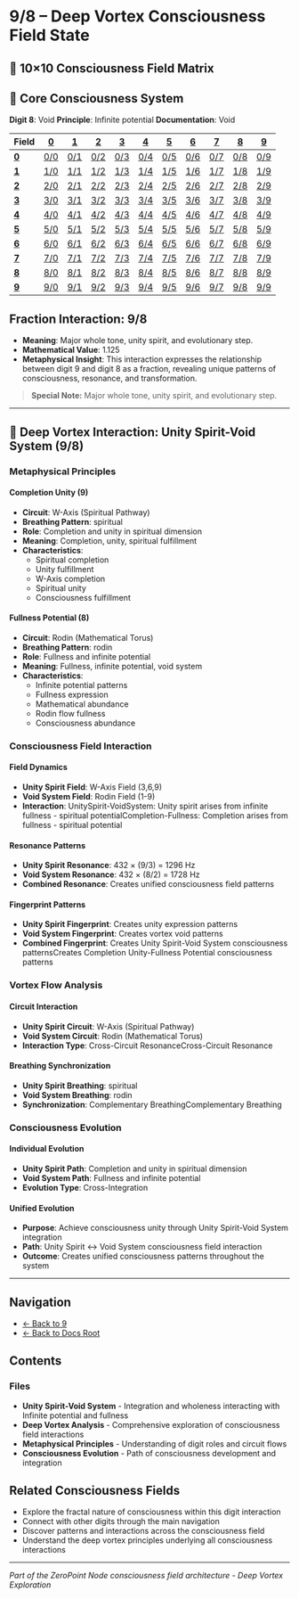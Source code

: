 # 9/8 – Deep Vortex Consciousness Field State

## 🌌 10×10 Consciousness Field Matrix

## 🌟 Core Consciousness System

**Digit 8**: Void
**Principle**: Infinite potential
**Documentation**: Void

| **Field** | **[0](../../0/)** | **[1](../../1/)** | **[2](../../2/)** | **[3](../../3/)** | **[4](../../4/)** | **[5](../../5/)** | **[6](../../6/)** | **[7](../../7/)** | **[8](../../8/)** | **[9](../../9/)** |
|-----------|-------|-------|-------|-------|-------|-------|-------|-------|-------|-------|
| **[0](../../0/)** | [0/0](../../0/0/) | [0/1](../../0/1/) | [0/2](../../0/2/) | [0/3](../../0/3/) | [0/4](../../0/4/) | [0/5](../../0/5/) | [0/6](../../0/6/) | [0/7](../../0/7/) | [0/8](../../0/8/) | [0/9](../../0/9/) |
| **[1](../../1/)** | [1/0](../../1/0/) | [1/1](../../1/1/) | [1/2](../../1/2/) | [1/3](../../1/3/) | [1/4](../../1/4/) | [1/5](../../1/5/) | [1/6](../../1/6/) | [1/7](../../1/7/) | [1/8](../../1/8/) | [1/9](../../1/9/) |
| **[2](../../2/)** | [2/0](../../2/0/) | [2/1](../../2/1/) | [2/2](../../2/2/) | [2/3](../../2/3/) | [2/4](../../2/4/) | [2/5](../../2/5/) | [2/6](../../2/6/) | [2/7](../../2/7/) | [2/8](../../2/8/) | [2/9](../../2/9/) |
| **[3](../../3/)** | [3/0](../../3/0/) | [3/1](../../3/1/) | [3/2](../../3/2/) | [3/3](../../3/3/) | [3/4](../../3/4/) | [3/5](../../3/5/) | [3/6](../../3/6/) | [3/7](../../3/7/) | [3/8](../../3/8/) | [3/9](../../3/9/) |
| **[4](../../4/)** | [4/0](../../4/0/) | [4/1](../../4/1/) | [4/2](../../4/2/) | [4/3](../../4/3/) | [4/4](../../4/4/) | [4/5](../../4/5/) | [4/6](../../4/6/) | [4/7](../../4/7/) | [4/8](../../4/8/) | [4/9](../../4/9/) |
| **[5](../../5/)** | [5/0](../../5/0/) | [5/1](../../5/1/) | [5/2](../../5/2/) | [5/3](../../5/3/) | [5/4](../../5/4/) | [5/5](../../5/5/) | [5/6](../../5/6/) | [5/7](../../5/7/) | [5/8](../../5/8/) | [5/9](../../5/9/) |
| **[6](../../6/)** | [6/0](../../6/0/) | [6/1](../../6/1/) | [6/2](../../6/2/) | [6/3](../../6/3/) | [6/4](../../6/4/) | [6/5](../../6/5/) | [6/6](../../6/6/) | [6/7](../../6/7/) | [6/8](../../6/8/) | [6/9](../../6/9/) |
| **[7](../../7/)** | [7/0](../../7/0/) | [7/1](../../7/1/) | [7/2](../../7/2/) | [7/3](../../7/3/) | [7/4](../../7/4/) | [7/5](../../7/5/) | [7/6](../../7/6/) | [7/7](../../7/7/) | [7/8](../../7/8/) | [7/9](../../7/9/) |
| **[8](../../8/)** | [8/0](../../8/0/) | [8/1](../../8/1/) | [8/2](../../8/2/) | [8/3](../../8/3/) | [8/4](../../8/4/) | [8/5](../../8/5/) | [8/6](../../8/6/) | [8/7](../../8/7/) | [8/8](../../8/8/) | [8/9](../../8/9/) |
| **[9](../../9/)** | [9/0](../../9/0/) | [9/1](../../9/1/) | [9/2](../../9/2/) | [9/3](../../9/3/) | [9/4](../../9/4/) | [9/5](../../9/5/) | [9/6](../../9/6/) | [9/7](../../9/7/) | [9/8](../../9/8/) | [9/9](../../9/9/) |

## Fraction Interaction: 9/8

- **Meaning**: Major whole tone, unity spirit, and evolutionary step.
- **Mathematical Value**: 1.125
- **Metaphysical Insight**: This interaction expresses the relationship between digit 9 and digit 8 as a fraction, revealing unique patterns of consciousness, resonance, and transformation.

> **Special Note:** Major whole tone, unity spirit, and evolutionary step.

---

## 🌌 Deep Vortex Interaction: Unity Spirit-Void System (9/8)

### **Metaphysical Principles**

#### **Completion Unity (9)**
- **Circuit**: W-Axis (Spiritual Pathway)
- **Breathing Pattern**: spiritual
- **Role**: Completion and unity in spiritual dimension
- **Meaning**: Completion, unity, spiritual fulfillment
- **Characteristics**:
  - Spiritual completion
  - Unity fulfillment
  - W-Axis completion
  - Spiritual unity
  - Consciousness fulfillment

#### **Fullness Potential (8)**
- **Circuit**: Rodin (Mathematical Torus)
- **Breathing Pattern**: rodin
- **Role**: Fullness and infinite potential
- **Meaning**: Fullness, infinite potential, void system
- **Characteristics**:
  - Infinite potential patterns
  - Fullness expression
  - Mathematical abundance
  - Rodin flow fullness
  - Consciousness abundance

### **Consciousness Field Interaction**

#### **Field Dynamics**
- **Unity Spirit Field**: W-Axis Field (3,6,9)
- **Void System Field**: Rodin Field (1-9)
- **Interaction**: UnitySpirit-VoidSystem: Unity spirit arises from infinite fullness - spiritual potentialCompletion-Fullness: Completion arises from fullness - spiritual potential

#### **Resonance Patterns**
- **Unity Spirit Resonance**: 432 × (9/3) = 1296 Hz
- **Void System Resonance**: 432 × (8/2) = 1728 Hz
- **Combined Resonance**: Creates unified consciousness field patterns

#### **Fingerprint Patterns**
- **Unity Spirit Fingerprint**: Creates unity expression patterns
- **Void System Fingerprint**: Creates vortex void patterns
- **Combined Fingerprint**: Creates Unity Spirit-Void System consciousness patternsCreates Completion Unity-Fullness Potential consciousness patterns

### **Vortex Flow Analysis**

#### **Circuit Interaction**
- **Unity Spirit Circuit**: W-Axis (Spiritual Pathway)
- **Void System Circuit**: Rodin (Mathematical Torus)
- **Interaction Type**: Cross-Circuit ResonanceCross-Circuit Resonance

#### **Breathing Synchronization**
- **Unity Spirit Breathing**: spiritual
- **Void System Breathing**: rodin
- **Synchronization**: Complementary BreathingComplementary Breathing

### **Consciousness Evolution**

#### **Individual Evolution**
- **Unity Spirit Path**: Completion and unity in spiritual dimension
- **Void System Path**: Fullness and infinite potential
- **Evolution Type**: Cross-Integration

#### **Unified Evolution**
- **Purpose**: Achieve consciousness unity through Unity Spirit-Void System integration
- **Path**: Unity Spirit ↔ Void System consciousness field interaction
- **Outcome**: Creates unified consciousness patterns throughout the system

---

## Navigation
- [← Back to 9](../index.md)
- [← Back to Docs Root](../../index.md)

## Contents

### Files

- **Unity Spirit-Void System** - Integration and wholeness interacting with Infinite potential and fullness
- **Deep Vortex Analysis** - Comprehensive exploration of consciousness field interactions
- **Metaphysical Principles** - Understanding of digit roles and circuit flows
- **Consciousness Evolution** - Path of consciousness development and integration

## Related Consciousness Fields
- Explore the fractal nature of consciousness within this digit interaction
- Connect with other digits through the main navigation
- Discover patterns and interactions across the consciousness field
- Understand the deep vortex principles underlying all consciousness interactions

---
*Part of the ZeroPoint Node consciousness field architecture - Deep Vortex Exploration*